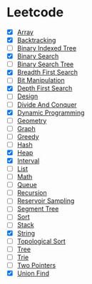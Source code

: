 # Leetcode

* [x] [Array](./array/notes.md)
* [x] [Backtracking](./backtracking/notes.md)
* [ ] [Binary Indexed Tree](./binary-indexed-tree/notes.md)
* [x] [Binary Search](./binary-search/notes.md)
* [ ] [Binary Search Tree](./binary-search-tree/notes.md)
* [x] [Breadth First Search](./breadth-first-search/notes.md)
* [ ] [Bit Manipulation](./bit-manipulation/notes.md)
* [x] [Depth First Search](./depth-first-search/notes.md)
* [ ] [Design](./design/notes.md)
* [ ] [Divide And Conquer](./divide-and-conquer/notes.md)
* [x] [Dynamic Programming](./dynamic-programming/notes.md)
* [ ] [Geometry](./geometry/notes.md)
* [ ] [Graph](./graph/notes.md)
* [ ] [Greedy](./greedy/notes.md)
* [ ] [Hash](./hash/notes.md)
* [x] [Heap](./heap/notes.md)
* [x] [Interval](./interval/notes.md)
* [ ] [List](./list/notes.md)
* [ ] [Math](./math/notes.md)
* [ ] [Queue](./queue/notes.md)
* [ ] [Recursion](./recursion/notes.md)
* [ ] [Reservoir Sampling](./reservior-sampling/notes.md)
* [ ] [Segment Tree](./segment-tree/notes.md)
* [ ] [Sort](./sort/notes.md)
* [ ] [Stack](./stack/notes.md)
* [x] [String](./string/notes.md)
* [ ] [Topological Sort](./topological-sort/notes.md)
* [ ] [Tree](./tree/notes.md)
* [ ] [Trie](./trie/notes.md)
* [ ] [Two Pointers](./two-pointers/notes.md)
* [x] [Union Find](./union-find/notes.md)

